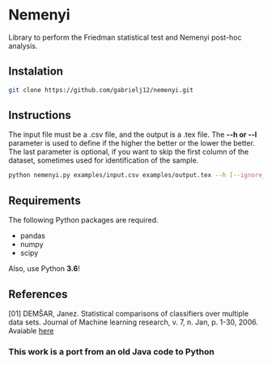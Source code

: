 # Nemenyi

Library to perform the Friedman statistical test and Nemenyi post-hoc analysis.

## Instalation
```bash
git clone https://github.com/gabrielj12/nemenyi.git
```


## Instructions

The input file must be a .csv file, and the output is a .tex file. The **--h or --l** parameter is used to define if the higher the better or the lower the better. The last parameter is optional, if you want to skip the first column of the dataset, sometimes used for identification of the sample.

```bash
python nemenyi.py examples/input.csv examples/output.tex --h [--ignore_first_column]
```

## Requirements

The following Python packages are required.

* pandas
* numpy
* scipy

Also, use Python **3.6**!
## References

[01] DEMŠAR, Janez. Statistical comparisons of classifiers over multiple data sets. Journal of Machine learning research, v. 7, n. Jan, p. 1-30, 2006. Avaiable [here](http://www.jmlr.org/papers/volume7/demsar06a/demsar06a.pdf)

### This work is a port from an old Java code to Python
